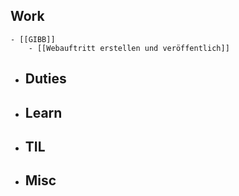 ## Work
	- [[GIBB]]
		- [[Webauftritt erstellen und veröffentlich]]
- ## Duties
- ## Learn
- ## TIL
- ## Misc